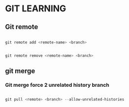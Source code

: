 # GIT LEARNING

## Git remote

```powershell

git remote add <remote-name> <branch>

```

```powershell

git remote remove <remote-name> <branch>

```

## git merge

### Git merge force 2 unrelated history branch

```powershell

git pull <remote> <branch> --allow-unrelated-histories

```
